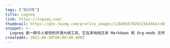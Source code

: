 ```yaml
---
tags: ["知识库"]
title: Logseq
link: https://logseq.com/
thumbnail: https://pbs.twimg.com/profile_images/1284058782012563464/oQFKw8uM_400x400.png
snippet: >-
  Logseq 是一款令人愉悦的开源大纲工具，它在本地纯文本 Markdown 和 Org-mode 文件的基础上工作。用它来写作、组织和分享你的想法，保存你的待办事项列表，并建立你自己的数字花园。
createdAt: 2021-06-30T00:00:00.000Z
---
```

